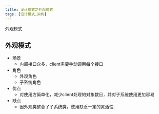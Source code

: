 ```yaml
---
title: 设计模式之外观模式
tags: [设计模式,架构]
---
```


外观模式
<!-- more -->
外观模式
----
- 场景
  - 内部接口众多，client需要手动调用每个接口
- 角色
  - 外观角色
  - 子系统角色
- 优点
  - 对使用方简单化，减少client处理的对象数目，并对子系统使用更加容易
- 缺点
  - 因外观类整合了子系统类，使用缺乏一定的灵活性.
  